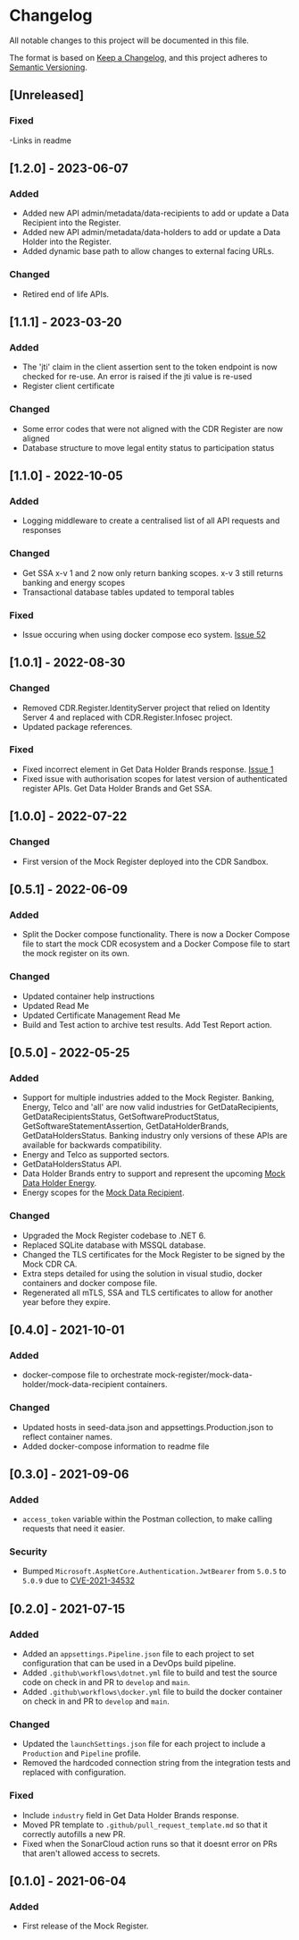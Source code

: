 # Changelog
All notable changes to this project will be documented in this file.

The format is based on [Keep a Changelog](https://keepachangelog.com/en/1.0.0/),
and this project adheres to [Semantic Versioning](https://semver.org/spec/v2.0.0.html).

## [Unreleased]

### Fixed
-Links in readme

## [1.2.0] - 2023-06-07
### Added
- Added new API admin/metadata/data-recipients to add or update a Data Recipient into the Register.
- Added new API admin/metadata/data-holders to add or update a Data Holder into the Register.
- Added dynamic base path to allow changes to external facing URLs.

### Changed
- Retired end of life APIs.

## [1.1.1] - 2023-03-20
### Added
- The 'jti' claim in the client assertion sent to the token endpoint is now checked for re-use.  An error is raised if the jti value is re-used
- Register client certificate

### Changed
- Some error codes that were not aligned with the CDR Register are now aligned
- Database structure to move legal entity status to participation status

## [1.1.0] - 2022-10-05
### Added
- Logging middleware to create a centralised list of all API requests and responses

### Changed
- Get SSA x-v 1 and 2 now only return banking scopes. x-v 3 still returns banking and energy scopes
- Transactional database tables updated to temporal tables

### Fixed
- Issue occuring when using docker compose eco system. [Issue 52](https://github.com/ConsumerDataRight/mock-data-recipient/issues/52)

## [1.0.1] - 2022-08-30
### Changed
- Removed CDR.Register.IdentityServer project that relied on Identity Server 4 and replaced with CDR.Register.Infosec project.
- Updated package references.

### Fixed
- Fixed incorrect element in Get Data Holder Brands response. [Issue 1](https://github.com/ConsumerDataRight/sandbox/issues/1)
- Fixed issue with authorisation scopes for latest version of authenticated register APIs. Get Data Holder Brands and Get SSA.

## [1.0.0] - 2022-07-22
### Changed
- First version of the Mock Register deployed into the CDR Sandbox.

## [0.5.1] - 2022-06-09
### Added
- Split the Docker compose functionality. There is now a Docker Compose file to start the mock CDR ecosystem and a Docker Compose file to start the mock register on its own.

### Changed
- Updated container help instructions
- Updated Read Me
- Updated Certificate Management Read Me
- Build and Test action to archive test results. Add Test Report action.

## [0.5.0] - 2022-05-25
### Added
- Support for multiple industries added to the Mock Register. Banking, Energy, Telco and 'all' are now valid industries for GetDataRecipients, GetDataRecipientsStatus, GetSoftwareProductStatus, GetSoftwareStatementAssertion, GetDataHolderBrands, GetDataHoldersStatus. Banking industry only versions of these APIs are available for backwards compatibility.
- Energy and Telco as supported sectors.
- GetDataHoldersStatus API.
- Data Holder Brands entry to support and represent the upcoming [Mock Data Holder Energy](https://github.com/ConsumerDataRight/mock-data-holder-energy).
- Energy scopes for the [Mock Data Recipient](https://github.com/ConsumerDataRight/mock-data-recipient).

### Changed
- Upgraded the Mock Register codebase to .NET 6.
- Replaced SQLite database with MSSQL database.
- Changed the TLS certificates for the Mock Register to be signed by the Mock CDR CA.
- Extra steps detailed for using the solution in visual studio, docker containers and docker compose file.
- Regenerated all mTLS, SSA and TLS certificates to allow for another year before they expire.

## [0.4.0] - 2021-10-01
### Added 
- docker-compose file to orchestrate mock-register/mock-data-holder/mock-data-recipient containers.

### Changed
- Updated hosts in seed-data.json and appsettings.Production.json to reflect container names.
- Added docker-compose information to readme file

## [0.3.0] - 2021-09-06
### Added
 - `access_token` variable within the Postman collection, to make calling requests that need it easier.

### Security
 - Bumped `Microsoft.AspNetCore.Authentication.JwtBearer` from `5.0.5` to `5.0.9` due to [CVE-2021-34532](https://github.com/advisories/GHSA-q7cg-43mg-qp69)

## [0.2.0] - 2021-07-15
### Added
- Added an `appsettings.Pipeline.json` file to each project to set configuration that can be used in a DevOps build pipeline.
- Added `.github\workflows\dotnet.yml` file to build and test the source code on check in and PR to `develop` and `main`.
- Added `.github\workflows\docker.yml` file to build the docker container on check in and PR to `develop` and `main`.

### Changed
- Updated the `launchSettings.json` file for each project to include a `Production` and `Pipeline` profile.
- Removed the hardcoded connection string from the integration tests and replaced with configuration.

### Fixed
- Include `industry` field in Get Data Holder Brands response.
- Moved PR template to `.github/pull_request_template.md` so that it correctly autofills a new PR.
- Fixed when the SonarCloud action runs so that it doesnt error on PRs that aren't allowed access to secrets.

## [0.1.0] - 2021-06-04
### Added
- First release of the Mock Register.
